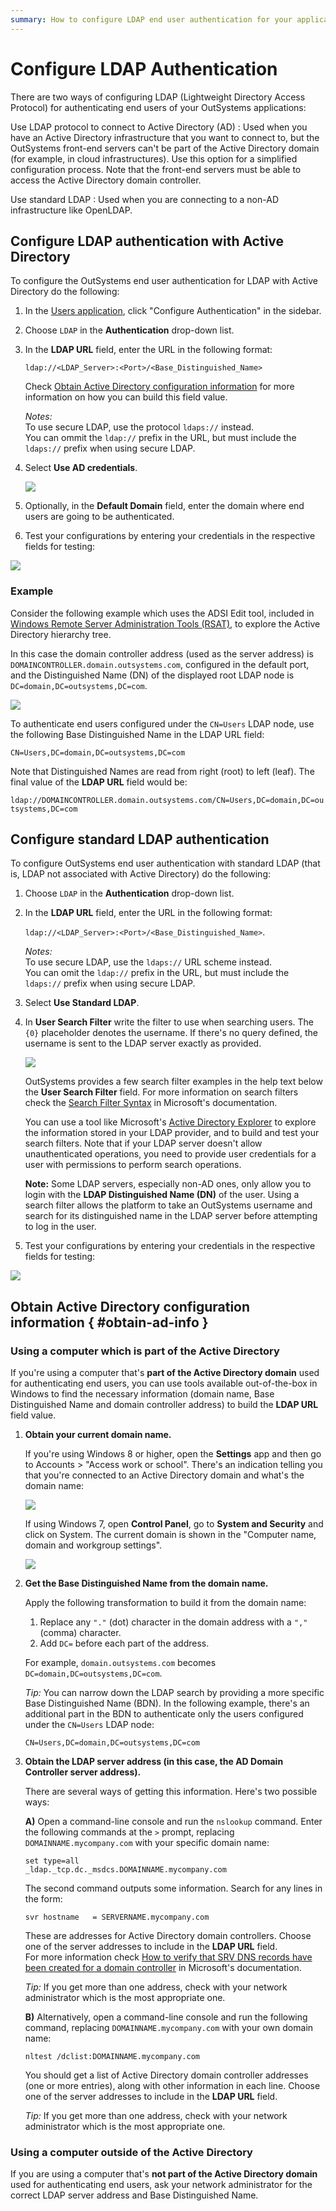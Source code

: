 ```yaml
---
summary: How to configure LDAP end user authentication for your applications (both LDAP with Active Directory and standard LDAP).
---
```


# Configure LDAP Authentication

There are two ways of configuring LDAP (Lightweight Directory Access Protocol) for authenticating end users of your OutSystems applications:

Use LDAP protocol to connect to Active Directory (AD)
:   Used when you have an Active Directory infrastructure that you want to connect to, but the OutSystems front-end servers can't be part of the Active Directory domain (for example, in cloud infrastructures). Use this option for a simplified configuration process. Note that the front-end servers must be able to access the Active Directory domain controller.

Use standard LDAP
:   Used when you are connecting to a non-AD infrastructure like OpenLDAP.

## Configure LDAP authentication with Active Directory

To configure the OutSystems end user authentication for LDAP with Active Directory do the following:

1. In the [Users application](<../accessing-users.md>), click "Configure Authentication" in the sidebar.

1. Choose `LDAP` in the **Authentication** drop-down list.

1. In the **LDAP URL** field, enter the URL in the following format:  

    `ldap://<LDAP_Server>:<Port>/<Base_Distinguished_Name>`

    Check [Obtain Active Directory configuration information](<#obtain-ad-info>) for more information on how you can build this field value.

    _Notes:_  
    To use secure LDAP, use the protocol `ldaps://` instead.  
    You can ommit the `ldap://` prefix in the URL, but must include the `ldaps://` prefix when using secure LDAP.

1. Select **Use AD credentials**.

    ![](images/users-auth-ldap-ad.png)

1. Optionally, in the **Default Domain** field, enter the domain where end users are going to be authenticated.

1. Test your configurations by entering your credentials in the respective fields for testing:

![](<images/users-auth-test-configuration.png>)

### Example

Consider the following example which uses the ADSI Edit tool, included in [Windows Remote Server Administration Tools (RSAT)](<https://support.microsoft.com/en-us/help/2693643/remote-server-administration-tools-rsat-for-windows-operating-systems>), to explore the Active Directory hierarchy tree.

In this case the domain controller address (used as the server address) is `DOMAINCONTROLLER.domain.outsystems.com`, configured in the default port, and the Distinguished Name (DN) of the displayed root LDAP node is `DC=domain,DC=outsystems,DC=com`.

![](images/adsi-domaincontroller.png)

To authenticate end users configured under the `CN=Users` LDAP node, use the following Base Distinguished Name in the LDAP URL field:

`CN=Users,DC=domain,DC=outsystems,DC=com`

Note that Distinguished Names are read from right (root) to left (leaf). The final value of the **LDAP URL** field would be:

`ldap://DOMAINCONTROLLER.domain.outsystems.com/CN=Users,DC=domain,DC=outsystems,DC=com`

## Configure standard LDAP authentication

To configure OutSystems end user authentication with standard LDAP (that is, LDAP not associated with Active Directory) do the following:

1. Choose `LDAP` in the **Authentication** drop-down list.

1. In the **LDAP URL** field, enter the URL in the following format:

    `ldap://<LDAP_Server>:<Port>/<Base_Distinguished_Name>`.

    _Notes:_  
    To use secure LDAP, use the `ldaps://` URL scheme instead.  
    You can omit the `ldap://` prefix in the URL, but must include the `ldaps://` prefix when using secure LDAP.

1. Select **Use Standard LDAP**.

1. In **User Search Filter** write the filter to use when searching users. The `{0}` placeholder denotes the username. If there's no query defined, the username is sent to the LDAP server exactly as provided.

    ![](<images/ldap-user-search-filter.png>)

    OutSystems provides a few search filter examples in the help text below the **User Search Filter** field. For more information on search filters check the [Search Filter Syntax](<https://docs.microsoft.com/en-us/windows/desktop/adsi/search-filter-syntax>) in Microsoft's documentation.

    You can use a tool like Microsoft's [Active Directory Explorer](<https://docs.microsoft.com/en-us/sysinternals/downloads/adexplorer>) to explore the information stored in your LDAP provider, and to build and test your search filters. Note that if your LDAP server doesn't allow unauthenticated operations, you need to provide user credentials for a user with permissions to perform search operations.

    **Note:** Some LDAP servers, especially non-AD ones, only allow you to login with the **LDAP Distinguished Name (DN)** of the user. Using a search filter allows the platform to take an OutSystems username and search for its distinguished name in the LDAP server before attempting to log in the user.


1. Test your configurations by entering your credentials in the respective fields for testing:

![](<images/users-auth-test-configuration.png>)

## Obtain Active Directory configuration information { #obtain-ad-info }

### Using a computer which is part of the Active Directory

If you're using a computer that's **part of the Active Directory domain** used for authenticating end users, you can use tools available out-of-the-box in Windows to find the necessary information (domain name, Base Distinguished Name and domain controller address) to build the **LDAP URL** field value.

1. **Obtain your current domain name.**

    If you're using Windows 8 or higher, open the **Settings** app and then go to Accounts > "Access work or school". There's an indication telling you that you're connected to an Active Directory domain and what's the domain name:

    ![](<images/domain-howto-win10.png>)

    If using Windows 7, open **Control Panel**, go to **System and Security** and click on System. The current domain is shown in the "Computer name, domain and workgroup settings".

    ![](<images/domain-howto-win7.png>)

1. **Get the Base Distinguished Name from the domain name.**

    Apply the following transformation to build it from the domain name:

    1. Replace any `"."` (dot) character in the domain address with a `","` (comma) character.  
    1. Add `DC=` before each part of the address.

    For example, `domain.outsystems.com` becomes `DC=domain,DC=outsystems,DC=com`.

    _Tip:_ You can narrow down the LDAP search by providing a more specific Base Distinguished Name (BDN). In the following example, there's an additional part in the BDN to authenticate only the users configured under the `CN=Users` LDAP node:

    `CN=Users,DC=domain,DC=outsystems,DC=com`

1. **Obtain the LDAP server address (in this case, the AD Domain Controller server address).**

    There are several ways of getting this information. Here's two possible ways:

    **A)** Open a command-line console and run the `nslookup` command. Enter the following commands at the `>` prompt, replacing `DOMAINNAME.mycompany.com` with your specific domain name:

    `set type=all`  
    `_ldap._tcp.dc._msdcs.DOMAINNAME.mycompany.com`

    The second command outputs some information. Search for any lines in the form:

    `svr hostname   = SERVERNAME.mycompany.com`

    These are addresses for Active Directory domain controllers. Choose one of the server addresses to include in the **LDAP URL** field.  
    For more information check [How to verify that SRV DNS records have been created for a domain controller](<https://support.microsoft.com/en-us/help/816587/how-to-verify-that-srv-dns-records-have-been-created-for-a-domain-cont>) in Microsoft's documentation.

    _Tip:_ If you get more than one address, check with your network administrator which is the most appropriate one. 

    **B)** Alternatively, open a command-line console and run the following command, replacing `DOMAINNAME.mycompany.com` with your own domain name:

    `nltest /dclist:DOMAINNAME.mycompany.com`

    You should get a list of Active Directory domain controller addresses (one or more entries), along with other information in each line. Choose one of the server addresses to include in the **LDAP URL** field.  

    _Tip:_ If you get more than one address, check with your network administrator which is the most appropriate one.

### Using a computer outside of the Active Directory

If you are using a computer that's **not part of the Active Directory domain** used for authenticating end users, ask your network administrator for the correct LDAP server address and Base Distinguished Name.
